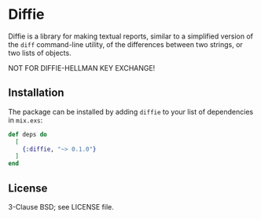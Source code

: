# Diffie

Diffie is a library for making textual reports,
similar to a simplified version of the `diff` command-line utility,
of the differences between two strings, or two lists of objects.

NOT FOR DIFFIE-HELLMAN KEY EXCHANGE!

## Installation

The package can be installed
by adding `diffie` to your list of dependencies in `mix.exs`:

```elixir
def deps do
  [
    {:diffie, "~> 0.1.0"}
  ]
end
```


## License

3-Clause BSD; see LICENSE file.

